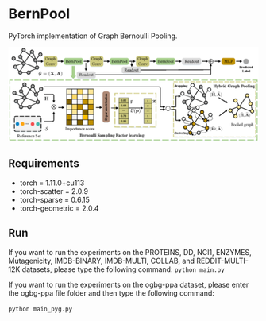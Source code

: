 # BernPool

PyTorch implementation of Graph Bernoulli Pooling.

![architecture](/fig/architecture.png)

## Requirements

* torch = 1.11.0+cu113
* torch-scatter = 2.0.9
* torch-sparse = 0.6.15
* torch-geometric = 2.0.4


## Run
If you want to run the experiments on the PROTEINS, DD, NCI1, ENZYMES, Mutagenicity, IMDB-BINARY, IMDB-MULTI, COLLAB, and REDDIT-MULTI-12K datasets, please type the following command:
`python main.py` 

If you want to run the experiments on the ogbg-ppa dataset, please enter the ogbg-ppa file folder and then type the following command:

`python main_pyg.py`

